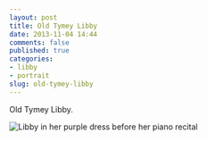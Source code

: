 ```yaml
---
layout: post
title: Old Tymey Libby
date: 2013-11-04 14:44
comments: false
published: true
categories:
- libby
- portrait
slug: old-tymey-libby
---
```

Old Tymey Libby.

![Libby in her purple dress before her piano recital](http://media.eick.us/media/photographs/2013/2013-10-27/libby-before-piano-2013-10-27-at-11-21-06.jpg)

